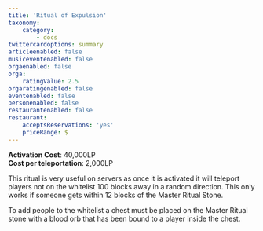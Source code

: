 ```yaml
---
title: 'Ritual of Expulsion'
taxonomy:
    category:
        - docs
twittercardoptions: summary
articleenabled: false
musiceventenabled: false
orgaenabled: false
orga:
    ratingValue: 2.5
orgaratingenabled: false
eventenabled: false
personenabled: false
restaurantenabled: false
restaurant:
    acceptsReservations: 'yes'
    priceRange: $
---
```


**Activation Cost**: 40,000LP  
**Cost per teleportation**: 2,000LP  

This ritual is very useful on servers as once it is activated it will teleport players not on the whitelist 100 blocks away in a random direction. This only works if someone gets within 12 blocks of the Master Ritual Stone.

To add people to the whitelist a chest must be placed on the Master Ritual stone with a blood orb that has been bound to a player inside the chest.
